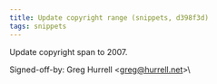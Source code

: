 ```yaml
---
title: Update copyright range (snippets, d398f3d)
tags: snippets
---
```


Update copyright span to 2007.

Signed-off-by: Greg Hurrell &lt;greg@hurrell.net&gt;\
